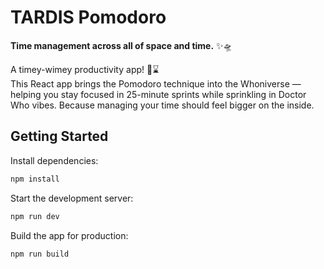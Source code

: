 # TARDIS Pomodoro

**Time management across all of space and time.** ✨🛸

A timey-wimey productivity app! 🚀⌛  
This React app brings the Pomodoro technique into the Whoniverse — helping you
stay focused in 25-minute sprints while sprinkling in Doctor Who vibes. Because
managing your time should feel bigger on the inside.

## Getting Started

Install dependencies:

```bash
npm install
```

Start the development server:

```bash
npm run dev
```

Build the app for production:

```bash
npm run build
```

